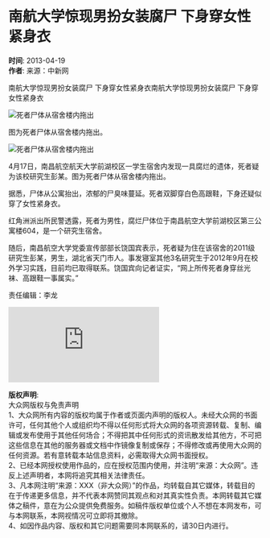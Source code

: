 # 南航大学惊现男扮女装腐尸 下身穿女性紧身衣

**时间**: 2013-04-19  
**作者**: 来源：中新网  

南航大学惊现男扮女装腐尸 下身穿女性紧身衣南航大学惊现男扮女装腐尸 下身穿女性紧身衣

![死者尸体从宿舍楼内拖出](./W020130419287188414073.jpg)

图为死者尸体从宿舍楼内拖出。

![死者尸体从宿舍楼内拖出](./W020130419287189505530.jpg)  

4月17日，南昌航空航天大学前湖校区一学生宿舍内发现一具腐烂的遗体，死者疑为该校研究生彭某。图为死者尸体从宿舍楼内拖出。

据悉，尸体从公寓抬出，浓郁的尸臭味蔓延。死者双脚穿白色高跟鞋，下身还疑似穿了女性紧身衣。

红角洲派出所民警透露，死者为男性，腐烂尸体位于南昌航空大学前湖校区第三公寓楼604，是一个研究生宿舍。

随后，南昌航空大学党委宣传部部长饶国宾表示，死者疑为住在该宿舍的2011级研究生彭某，男生，湖北省天门市人。事发寝室其他3名研究生于2012年9月在校外学习实践，目前均已取得联系。饶国宾向记者证实，“网上所传死者身穿丝光袜、高跟鞋一事属实。”

责任编辑：李龙

![手机快拍二维码 用手机阅读分享此新闻](https://chart.googleapis.com/chart?cht=qr&chs=100x100&choe=UTF-8&chld=L|2&chl=./t20130419_8258314.htm)

**版权声明**:  
大众网版权与免责声明  
1、大众网所有内容的版权均属于作者或页面内声明的版权人。未经大众网的书面许可，任何其他个人或组织均不得以任何形式将大众网的各项资源转载、复制、编辑或发布使用于其他任何场合；不得把其中任何形式的资讯散发给其他方，不可把这些信息在其他的服务器或文档中作镜像复制或保存；不得修改或再使用大众网的任何资源。若有意转载本站信息资料，必需取得大众网书面授权。  
2、已经本网授权使用作品的，应在授权范围内使用，并注明“来源：大众网”。违反上述声明者，本网将追究其相关法律责任。  
3、凡本网注明“来源：XXX（非大众网）”的作品，均转载自其它媒体，转载目的在于传递更多信息，并不代表本网赞同其观点和对其真实性负责。本网转载其它媒体之稿件，意在为公众提供免费服务。如稿件版权单位或个人不想在本网发布，可与本网联系，本网视情况可立即将其撤除。  
4、如因作品内容、版权和其它问题需要同本网联系的，请30日内进行。